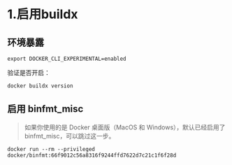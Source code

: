 # 1.启用buildx


## 环境暴露

```shell
export DOCKER_CLI_EXPERIMENTAL=enabled
```


验证是否开启：
```shell
docker buildx version
```


## 启用 binfmt_misc

> 如果你使用的是 Docker 桌面版（MacOS 和 Windows），默认已经启用了 binfmt_misc，可以跳过这一步。


```shell
docker run --rm --privileged docker/binfmt:66f9012c56a8316f9244ffd7622d7c21c1f6f28d
```
